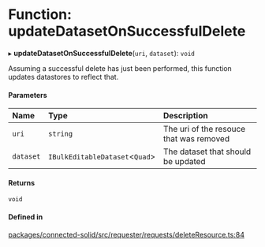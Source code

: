 # Function: updateDatasetOnSuccessfulDelete

▸ **updateDatasetOnSuccessfulDelete**(`uri`, `dataset`): `void`

Assuming a successful delete has just been performed, this function updates
datastores to reflect that.

#### Parameters

| Name | Type | Description |
| :------ | :------ | :------ |
| `uri` | `string` | The uri of the resouce that was removed |
| `dataset` | `IBulkEditableDataset`\<`Quad`\> | The dataset that should be updated |

#### Returns

`void`

#### Defined in

[packages/connected-solid/src/requester/requests/deleteResource.ts:84](https://github.com/o-development/ldo/blob/db87958cb6f858f6cf7340ba5d9536a3a794d587/packages/connected-solid/src/requester/requests/deleteResource.ts#L84)
